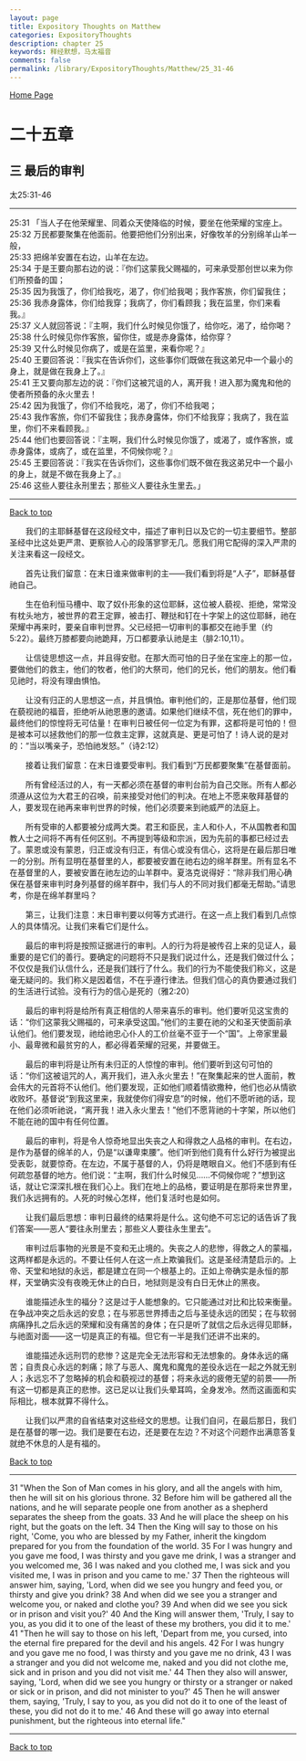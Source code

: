 ```yaml
---
layout: page
title: Expository Thoughts on Matthew
categories: ExpositoryThoughts
description: chapter 25
keywords: 释经默想，马太福音
comments: false
permalink: /library/ExpositoryThoughts/Matthew/25_31-46
---
```

[ Home Page ]({{site.baseurl}}/index) <br>

<a name="0"></a>
# 二十五章 

## 三 最后的审判

太25:31-46

***

25:31 「当人子在他荣耀里、同着众天使降临的时候，要坐在他荣耀的宝座上。<br>
25:32 万民都要聚集在他面前。他要把他们分别出来，好像牧羊的分别绵羊山羊一般，<br>
25:33 把绵羊安置在右边，山羊在左边。<br>
25:34 于是王要向那右边的说：『你们这蒙我父赐福的，可来承受那创世以来为你们所预备的国；<br>
25:35 因为我饿了，你们给我吃，渴了，你们给我喝；我作客旅，你们留我住；<br>
25:36 我赤身露体，你们给我穿；我病了，你们看顾我；我在监里，你们来看我。』<br>
25:37 义人就回答说：『主啊，我们什么时候见你饿了，给你吃，渴了，给你喝？<br>
25:38 什么时候见你作客旅，留你住，或是赤身露体，给你穿？<br>
25:39 又什么时候见你病了，或是在监里，来看你呢？』<br>
25:40 王要回答说：『我实在告诉你们，这些事你们既做在我这弟兄中一个最小的身上，就是做在我身上了。』<br>
25:41 王又要向那左边的说：『你们这被咒诅的人，离开我！进入那为魔鬼和他的使者所预备的永火里去！<br>
25:42 因为我饿了，你们不给我吃，渴了，你们不给我喝；<br>
25:43 我作客旅，你们不留我住；我赤身露体，你们不给我穿；我病了，我在监里，你们不来看顾我。』<br>
25:44 他们也要回答说：『主啊，我们什么时候见你饿了，或渴了，或作客旅，或赤身露体，或病了，或在监里，不伺候你呢？』<br>
25:45 王要回答说：『我实在告诉你们，这些事你们既不做在我这弟兄中一个最小的身上，就是不做在我身上了。』<br>
25:46 这些人要往永刑里去；那些义人要往永生里去。」<br>

***

[Back to top](#0)

&emsp;&emsp;我们的主耶稣基督在这段经文中，描述了审判日以及它的一切主要细节。整部圣经中比这处更严肃、更察验人心的段落寥寥无几。愿我们用它配得的深入严肃的关注来看这一段经文。

&emsp;&emsp;首先让我们留意：在末日谁来做审判的主——我们看到将是“人子”，耶稣基督祂自己。

&emsp;&emsp;生在伯利恒马槽中、取了奴仆形象的这位耶稣，这位被人藐视、拒绝，常常没有枕头地方，被世界的君王定罪，被击打、鞭挞和钉在十字架上的这位耶稣，祂在荣耀中再来时，要亲自审判世界。父已经把一切审判的事都交在祂手里（约5:22）。最终万膝都要向祂跪拜，万口都要承认祂是主（腓2:10,11）。

&emsp;&emsp;让信徒思想这一点，并且得安慰。在那大而可怕的日子坐在宝座上的那一位，要做他们的救主，他们的牧者，他们的大祭司，他们的兄长，他们的朋友。他们看见祂时，将没有理由惧怕。

&emsp;&emsp;让没有归正的人思想这一点，并且惧怕。审判他们的，正是那位基督，他们现在藐视祂的福音，拒绝听从祂恩惠的邀请。如果他们继续不信，死在他们的罪中，最终他们的惊惶将无可估量！在审判日被任何一位定为有罪，这都将是可怕的！但是被本可以拯救他们的那一位救主定罪，这就真是、更是可怕了！诗人说的是对的：“当以嘴亲子，恐怕祂发怒。”（诗2:12）

&emsp;&emsp;接着让我们留意：在末日谁要受审判。我们看到“万民都要聚集”在基督面前。

&emsp;&emsp;所有曾经活过的人，有一天都必须在基督的审判台前为自己交账。所有人都必须遵从这位为大君王的召唤，前来接受对他们的判决。在地上不愿来敬拜基督的人，要发现在祂再来审判世界的时候，他们必须要来到祂威严的法庭上。

&emsp;&emsp;所有受审的人都要被分成两大类。君王和臣民，主人和仆人，不从国教者和国教人士之间将不再有任何区别。不再提到等级和宗派，因为先前的事都已经过去了。蒙恩或没有蒙恩，归正或没有归正，有信心或没有信心，这将是在最后那日唯一的分别。所有显明在基督里的人，都要被安置在祂右边的绵羊群里。所有显名不在基督里的人，要被安置在祂左边的山羊群中。夏洛克说得好：“除非我们用心确保在基督来审判时身列基督的绵羊群中，我们与人的不同对我们都毫无帮助。”请思考，你是在绵羊群里吗？

&emsp;&emsp;第三，让我们注意：末日审判要以何等方式进行。在这一点上我们看到几点惊人的具体情况。让我们来看它们是什么。

&emsp;&emsp;最后的审判将是按照证据进行的审判。人的行为将是被传召上来的见证人，最重要的是它们的善行。要确定的问题将不只是我们说过什么，还是我们做过什么；不仅仅是我们认信什么，还是我们践行了什么。我们的行为不能使我们称义，这是毫无疑问的。我们称义是因着信，不在乎遵行律法。但我们信心的真伪要通过我们的生活进行试验。没有行为的信心是死的（雅2:20）

&emsp;&emsp;最后的审判将是给所有真正相信的人带来喜乐的审判。他们要听见这宝贵的话：“你们这蒙我父赐福的，可来承受这国。”他们的主要在祂的父和圣天使面前承认他们。他们要发现，祂给祂忠心仆人的工价丝毫不亚于一个“国”。上帝家里最小、最卑微和最贫穷的人，都必得着荣耀的冠冕，并要做王。

&emsp;&emsp;最后的审判将是让所有未归正的人惊惶的审判。他们要听到这句可怕的话：“你们这被诅咒的人，离开我们，进入永火里去！”在聚集起来的世人面前，教会伟大的元首将不认他们。他们要发现，正如他们顺着情欲撒种，他们也必从情欲收败坏。基督说“到我这里来，我就使你们得安息”的时候，他们不愿听祂的话，现在他们必须听祂说，“离开我！进入永火里去！”他们不愿背祂的十字架，所以他们不能在祂的国中有任何位置。

&emsp;&emsp;最后的审判，将是令人惊奇地显出失丧之人和得救之人品格的审判。在右边，是作为基督的绵羊的人，仍是“以谦卑束腰”。他们听到他们竟有什么好行为被提出受表彰，就要惊奇。在左边，不属于基督的人，仍将是瞎眼自义。他们不感到有任何疏忽基督的地方。他们说：“主啊，我们什么时候见……不伺候你呢？”想到这话，就让它深深扎根在我们心上。我们在地上的品格，要证明是在那将来世界里，我们永远拥有的。人死的时候心怎样，他们复活时也是如何。

&emsp;&emsp;让我们最后思想：审判日最终的结果将是什么。这句绝不可忘记的话告诉了我们答案——恶人“要往永刑里去；那些义人要往永生里去”。

&emsp;&emsp;审判过后事物的光景是不变和无止境的。失丧之人的悲惨，得救之人的蒙福，这两样都是永远的。不要让任何人在这一点上欺骗我们。这是圣经清楚启示的。上帝、天堂和地狱的永远，都是建立在同一个根基上的。正如上帝确实是永恒的那样，天堂确实没有夜晚无休止的白日，地狱则是没有白日无休止的黑夜。

&emsp;&emsp;谁能描述永生的福分？这是过于人能想象的。它只能通过对比和比较来衡量。在争战冲突之后永远的安息；在与邪恶世界搏击之后与圣徒永远的团契；在与软弱病痛挣扎之后永远的荣耀和没有痛苦的身体；在只是听了就信之后永远得见耶稣，与祂面对面——这一切是真正的有福。但它有一半是我们还讲不出来的。

&emsp;&emsp;谁能描述永远刑罚的悲惨？这是完全无法形容和无法想象的。身体永远的痛苦；自责良心永远的刺痛；除了与恶人、魔鬼和魔鬼的差役永远在一起之外就无别人；永远忘不了忽略掉的机会和藐视过的基督；将来永远的疲倦无望的前景——所有这一切都是真正的悲惨。这已足以让我们头晕耳鸣，全身发冷。然而这画面和实际相比，根本就算不得什么。

&emsp;&emsp;让我们以严肃的自省结束对这些经文的思想。让我们自问，在最后那日，我们是在基督的哪一边。我们是要在右边，还是要在左边？不对这个问题作出满意答复就绝不休息的人是有福的。

[Back to top](#0)

***

31 "When the Son of Man comes in his glory, and all the angels with him, then he will sit on his glorious throne. 32 Before him will be gathered all the nations, and he will separate people one from another as a shepherd separates the sheep from the goats. 33 And he will place the sheep on his right, but the goats on the left. 34 Then the King will say to those on his right, 'Come, you who are blessed by my Father, inherit the kingdom prepared for you from the foundation of the world. 35 For I was hungry and you gave me food, I was thirsty and you gave me drink, I was a stranger and you welcomed me, 36 I was naked and you clothed me, I was sick and you visited me, I was in prison and you came to me.' 37 Then the righteous will answer him, saying, 'Lord, when did we see you hungry and feed you, or thirsty and give you drink? 38 And when did we see you a stranger and welcome you, or naked and clothe you? 39 And when did we see you sick or in prison and visit you?' 40 And the King will answer them, 'Truly, I say to you, as you did it to one of the least of these my brothers, you did it to me.' 41 "Then he will say to those on his left, 'Depart from me, you cursed, into the eternal fire prepared for the devil and his angels. 42 For I was hungry and you gave me no food, I was thirsty and you gave me no drink, 43 I was a stranger and you did not welcome me, naked and you did not clothe me, sick and in prison and you did not visit me.' 44 Then they also will answer, saying, 'Lord, when did we see you hungry or thirsty or a stranger or naked or sick or in prison, and did not minister to you?' 45 Then he will answer them, saying, 'Truly, I say to you, as you did not do it to one of the least of these, you did not do it to me.' 46 And these will go away into eternal punishment, but the righteous into eternal life."

***

[Back to top](#0)

